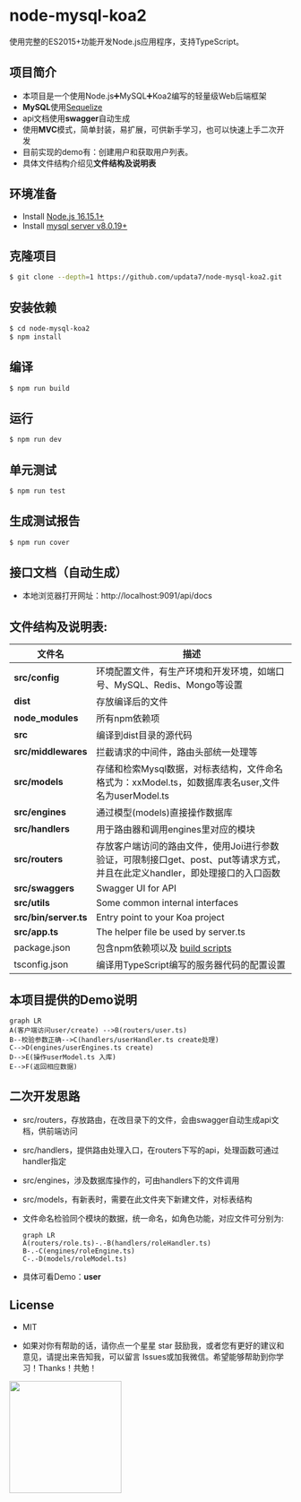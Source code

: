   <h1>node-mysql-koa2</h1>

  <p>使用完整的ES2015+功能开发Node.js应用程序，支持TypeScript。</p>

## 项目简介

- 本项目是一个使用Node.js➕MySQL➕Koa2编写的轻量级Web后端框架
- **MySQL**使用[Sequelize](https://github.com/sequelize/sequelize)
- api文档使用**swagger**自动生成
- 使用**MVC**模式，简单封装，易扩展，可供新手学习，也可以快速上手二次开发
- 目前实现的demo有：创建用户和获取用户列表。
- 具体文件结构介绍见**文件结构及说明表**

## 环境准备

- Install [Node.js 16.15.1+](https://nodejs.org/en/)
- Install [mysql server v8.0.19+](https://www.mysql.com/)

## 克隆项目

```sh
$ git clone --depth=1 https://github.com/updata7/node-mysql-koa2.git
```

## 安装依赖

```sh
$ cd node-mysql-koa2
$ npm install
```

## 编译

```sh
$ npm run build
```

## 运行

```bash
$ npm run dev
```

## 单元测试

```bash
$ npm run test
```

## 生成测试报告

```bash
$ npm run cover
```

## 接口文档（自动生成）

- 本地浏览器打开网址：http://localhost:9091/api/docs

## 文件结构及说明表:

| 文件名                | 描述                                                         |
| --------------------- | ------------------------------------------------------------ |
| **src/config**        | 环境配置文件，有生产环境和开发环境，如端口号、MySQL、Redis、Mongo等设置 |
| **dist**              | 存放编译后的文件                                             |
| **node_modules**      | 所有npm依赖项                                                |
| **src**               | 编译到dist目录的源代码                                       |
| **src/middlewares**   | 拦截请求的中间件，路由头部统一处理等                         |
| **src/models**        | 存储和检索Mysql数据，对标表结构，文件命名格式为：xxModel.ts，如数据库表名user,文件名为userModel.ts |
| **src/engines**       | 通过模型(models)直接操作数据库                               |
| **src/handlers**      | 用于路由器和调用engines里对应的模块                          |
| **src/routers**       | 存放客户端访问的路由文件，使用Joi进行参数验证，可限制接口get、post、put等请求方式，并且在此定义handler，即处理接口的入口函数 |
| **src/swaggers**      | Swagger UI for API                                           |
| **src/utils**         | Some common internal interfaces                              |
| **src/bin/server.ts** | Entry point to your Koa project                              |
| **src/app.ts**        | The helper file be used by server.ts                         |
| package.json          | 包含npm依赖项以及 [build scripts](#what-if-a-library-isnt-on-definitelytyped) |
| tsconfig.json         | 编译用TypeScript编写的服务器代码的配置设置                   |

## 本项目提供的Demo说明

```mermaid
graph LR
A(客户端访问user/create) -->B(routers/user.ts)
B--校验参数正确-->C(handlers/userHandler.ts create处理)
C-->D(engines/userEngines.ts create)
D-->E(操作userModel.ts 入库)
E-->F(返回相应数据)
```

## 二次开发思路

* src/routers，存放路由，在改目录下的文件，会由swagger自动生成api文档，供前端访问
* src/handlers，提供路由处理入口，在routers下写的api，处理函数可通过 handler指定
* src/engines，涉及数据库操作的，可由handlers下的文件调用
* src/models，有新表时，需要在此文件夹下新建文件，对标表结构

* 文件命名检验同个模块的数据，统一命名，如角色功能，对应文件可分别为:

  ```mermaid
  graph LR
  A(routers/role.ts)-.-B(handlers/roleHandler.ts)
  B-.-C(engines/roleEngine.ts)
  C-.-D(models/roleModel.ts)
  ```

* 具体可看Demo：**user**

## License

* MIT

* 如果对你有帮助的话，请你点一个星星 star 鼓励我，或者您有更好的建议和意见，请提出来告知我，可以留言 Issues或加我微信。希望能够帮助到你学习！Thanks！共勉！
<img width="200" src="https://gitee.com/ckjiang/node-mysql-koa2/raw/main/image/wx.png"/>